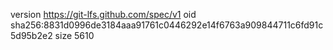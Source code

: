 version https://git-lfs.github.com/spec/v1
oid sha256:8831d0996de3184aaa91761c0446292e14f6763a909844711c6fd91c5d95b2e2
size 5610
